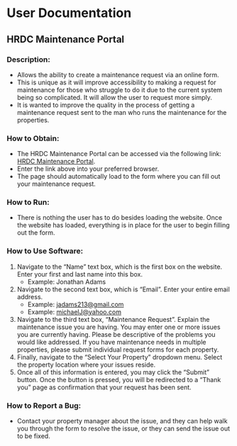 # User Documentation

## HRDC Maintenance Portal

### Description:
- Allows the ability to create a maintenance request via an online form.
- This is unique as it will improve accessibility to making a request for maintenance for those who struggle to do it due to the current system being so complicated. It will allow the user to request more simply.
- It is wanted to improve the quality in the process of getting a maintenance request sent to the man who runs the maintenance for the properties.

### How to Obtain:
- The HRDC Maintenance Portal can be accessed via the following link: [HRDC Maintenance Portal](https://fphillips22.github.io/test-pages/).
- Enter the link above into your preferred browser.
- The page should automatically load to the form where you can fill out your maintenance request.

### How to Run:
- There is nothing the user has to do besides loading the website. Once the website has loaded, everything is in place for the user to begin filling out the form.

### How to Use Software:
1. Navigate to the “Name” text box, which is the first box on the website. Enter your first and last name into this box.
   - Example: Jonathan Adams
2. Navigate to the second text box, which is “Email”. Enter your entire email address.
   - Example: jadams213@gmail.com
   - Example: michaelJ@yahoo.com
3. Navigate to the third text box, “Maintenance Request”. Explain the maintenance issue you are having. You may enter one or more issues you are currently having. Please be descriptive of the problems you would like addressed. If you have maintenance needs in multiple properties, please submit individual request forms for each property.
4. Finally, navigate to the “Select Your Property” dropdown menu. Select the property location where your issues reside.
5. Once all of this information is entered, you may click the “Submit” button. Once the button is pressed, you will be redirected to a “Thank you” page as confirmation that your request has been sent.

### How to Report a Bug:
- Contact your property manager about the issue, and they can help walk you through the form to resolve the issue, or they can send the issue out to be fixed.